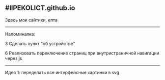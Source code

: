 #IIPEKOLICT.github.io
---------------------------------------------------------------------------------------------------------------------------------------------------------------------
Здесь мои сайтики, епта

---

Напоминалка:

3 Сделать пункт "об устройстве"

6 Реализовать переключение страниц при внутристраничной навигации через js

----

Идея 1: переделать все интерфейсные картинки в svg
